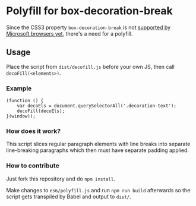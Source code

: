 # Polyfill for box-decoration-break

Since the CSS3 property `box-decoration-break` is not [supported by Microsoft browsers yet](http://caniuse.com/#feat=css-boxdecorationbreak), there's a need for a polyfill.

## Usage

Place the script from `dist/decofill.js` before your own JS, then call `decoFill(<elements>)`.

### Example
```
(function () {
    var decoEls = document.querySelectorAll('.decoration-text');
    decoFill(decoEls);
}(window));
```

### How does it work?
This script slices regular paragraph elements with line breaks into separate line-breaking paragraphs which then must have separate padding applied.

### How to contribute
Just fork this repository and do `npm install`.

Make changes to `es6/polyfill.js` and run `npm run build` afterwards so the script gets transpiled by Babel and output to `dist/`.
